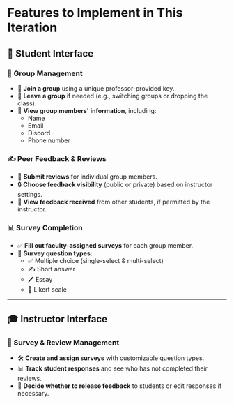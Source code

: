 # Features to Implement in This Iteration  

## 🏫 Student Interface  

### 📌 Group Management  
- 🔑 **Join a group** using a unique professor-provided key.  
- 🚪 **Leave a group** if needed (e.g., switching groups or dropping the class).  
- 👥 **View group members' information**, including:  
  - Name  
  - Email  
  - Discord  
  - Phone number  

### ✍️ Peer Feedback & Reviews  
- 📝 **Submit reviews** for individual group members.  
- 🔒 **Choose feedback visibility** (public or private) based on instructor settings.  
- 👀 **View feedback received** from other students, if permitted by the instructor.  

### 📊 Survey Completion  
- ✅ **Fill out faculty-assigned surveys** for each group member.  
- 📄 **Survey question types:**  
  - ✅ Multiple choice (single-select & multi-select)  
  - ✍️ Short answer  
  - 🖊️ Essay  
  - 📏 Likert scale  

---

## 🎓 Instructor Interface  

### 📑 Survey & Review Management  
- 🛠️ **Create and assign surveys** with customizable question types.  
- 📊 **Track student responses** and see who has not completed their reviews.  
- 🚦 **Decide whether to release feedback** to students or edit responses if necessary.  
